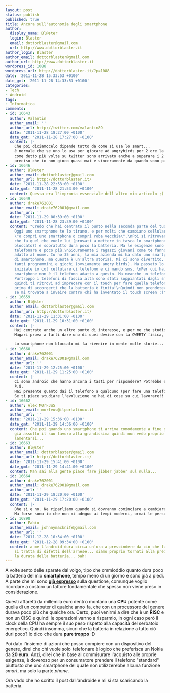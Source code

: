 ```yaml
---
layout: post
status: publish
published: true
title: Ancora sull'autonomia degli smartphone
author:
  display_name: Bl@ster
  login: Blaster
  email: dottorblaster@gmail.com
  url: http://www.dottorblaster.it
author_login: Blaster
author_email: dottorblaster@gmail.com
author_url: http://www.dottorblaster.it
wordpress_id: 1088
wordpress_url: http://dottorblaster.it/?p=1088
date: '2011-11-28 15:33:53 +0100'
date_gmt: '2011-11-28 14:33:53 +0100'
categories:
- Tech
- Android
tags:
- Informatica
comments:
- id: 16643
  author: Valantin
  author_email: ''
  author_url: http://twitter.com/valantin89
  date: '2011-11-28 18:27:00 +0100'
  date_gmt: '2011-11-28 17:27:00 +0100'
  content: |-
    Che poi diciamocelo dipende tutto da come si usa lo smart...
    è normale che se uno lo usa per giocare ad angrybirds per 2 ore la batteria non gli dura più di 6ore xD
    come detto più volte su twitter sono arrivato anche a superare i 2 giorni id utilizzo (52ore e 20% di batteria con oxygen e kernel francisco.franco) basta abbassare un pò il clock (io con 800Mhz UV vado da dio) avere un kernel decente (per nexus S il deepidle è una manna) e staccare i dati quando si è certi che non si utilizzeranno
    preciso che io non gioco quasi mai e sinceramente da quando sono passato a ICS la batteria mi dura meno, spero presto in qualche kernel decente
- id: 16646
  author: Bl@ster
  author_email: dottorblaster@gmail.com
  author_url: http://dottorblaster.it/
  date: '2011-11-28 22:53:00 +0100'
  date_gmt: '2011-11-28 21:53:00 +0100'
  content: Questa era l'impronta essenziale dell'altro mio articolo ;)
- id: 16649
  author: drake762001
  author_email: drake762001@gmail.com
  author_url: ''
  date: '2011-11-29 00:39:00 +0100'
  date_gmt: '2011-11-28 23:39:00 +0100'
  content: "Credo che hai centrato il punto nella seconda parte del tuo articolo.
    Oggi uno smartphone te lo tirano, e per molti che cambiano cellulare sembra che
    \"o compri uno smartphone o compri roba vecchia\".\nPoi si ritrovano un aggeggio
    che fa quel che vuole lui (provati a mettere in tasca lo smartphone senza averlo
    bloccato?) e sopratutto dura poco la batteria. Ma le esigenze sono sempre le stesse:
    telefonare e poco più.\nSicuramente i ragazzi giovani come te fanno un uso più
    adatto al nome. Io ho 35 anni, la mia azienda mi ha dato uno smartphone ('na chiavica
    di smartphone, ma questa è un'altra storia). Mi ci sono divertito, ci ho messo
    tanti programmini e giochi (ovviamente angry birds). Ma passato lo smanettamento
    iniziale io col cellulare ci telefono e ci mando sms. \nPer cui hai ragione lo
    smartphone non è il telefono adatto a questo. Ma neanche un telefono da 20 euro.
    Purtroppo i telefoni di fascia alta sono stati soppiantati dagli smartphone. E
    quindi ti ritrovi ad imprecare con il touch per fare quella telefonata di corsa,
    prima di accorgerti che la batteria è finita!\nQuindi non prendetevela a male
    se mi trovate a inveire contro chi ha inventato il touch screen :)\n"
- id: 16659
  author: Bl@ster
  author_email: dottorblaster@gmail.com
  author_url: http://dottorblaster.it/
  date: '2011-11-29 11:31:00 +0100'
  date_gmt: '2011-11-29 10:31:00 +0100'
  content: |-
    Hai centrato anche un altro punto di interesse, e per me che studio l'evoluzione dello stile di vita digitale delle persone è veramente un grosso contributo.
    Magari prova a farti dare uno di quei device con la QWERTY fisica, dovrebbe avere anche un tasto per rispondere :) Ho amici che non vogliono abbandonare le vecchie abitudini tattili e si trovano benissimo con Android + QWERTY non-touch :D

    Lo smartphone non bloccato mi fa rivenire in mente molte storie... :D
- id: 16660
  author: drake762001
  author_email: drake762001@gmail.com
  author_url: ''
  date: '2011-11-29 12:25:00 +0100'
  date_gmt: '2011-11-29 11:25:00 +0100'
  content: |-
    Ci sono android che hanno ancora i tasti per rispondere? Potrebbe essere una soluzione effettivamente.
    P.S.
    Hai presente quanto dai il telefono a qualcuno (per fare una telefonata o un qualunque motivo). Al 99% quando te lo rida in mano non lo ha bloccato. 6 volte su 10 mi e' partita senza accorgermene una telefonata! Sono anche riuscito a chiamare mio fratello mentre spegnevo la sveglia la mattina :)
    Se ti piace studiare l'evoluzione ne hai di cose su cui lavorare!!
- id: 16662
  author: Alex M0rF3uS
  author_email: morfeus@ilportalinux.it
  author_url: ''
  date: '2011-11-29 15:36:00 +0100'
  date_gmt: '2011-11-29 14:36:00 +0100'
  content: Che poi quando uno smartphone ti arriva comodamente a fine giornata ha
    già assolto il suo lavoro alla grandissima quindi non vedo proprio di cosa cazzo
    lamentarsi...
- id: 16663
  author: Bl@ster
  author_email: dottorblaster@gmail.com
  author_url: http://dottorblaster.it/
  date: '2011-11-29 15:41:00 +0100'
  date_gmt: '2011-11-29 14:41:00 +0100'
  content: Mah sai alla gente piace fare jibber jabber sul nulla...
- id: 16664
  author: drake762001
  author_email: drake762001@gmail.com
  author_url: ''
  date: '2011-11-29 18:20:00 +0100'
  date_gmt: '2011-11-29 17:20:00 +0100'
  content: |-
    Bhe si e no. Ne riparliamo quando si dovranno cominciare a cambiare le batterie. Perché una batteria di qualunque cellulare, ha un numero di ricariche finito. Se la carichi ogni giorno durera un quinto di uno che la carica ogni 5 giorni.
    Ma forse sono io che non mi adeguo ai tempi moderni, ormai le persone buttano i cellulari dopo un anno, gliene frega poco della batteria. Una dimostrazione è la totale indifferenza di quei telefoni in cui la batteria non si può cambiare (tranne che al centro assistenza): la gente fa comunque la fila per comprarli, significa che il telefono è destinato a durare meno (non per guasti ma per voglia di cambiarlo) della sua batteria. Mi piacerebbe far vedere a queste persone dal cambio facile qualche documentario sull'e-waste (ma basterebbe capire il problema delle discariche anche a casa proria) per aver più cura a far durare i propri oggetti. Non sono un fanatico ecologista, ma tollero poco gli sprechi.
- id: 16898
  author: Fabio
  author_email: johnnymacknife@gmail.com
  author_url: ''
  date: '2011-12-28 10:34:00 +0100'
  date_gmt: '2011-12-28 09:34:00 +0100'
  content: a me l'android dura circa un'ora a prescindere da ciò che faccio e non
    si tratta di difetti dell'arnese... siamo proprio tornati alla preistoria con
    la durata della batteria... bah! 
---
```

<p>A volte sento delle sparate dal volgo, tipo che ommioddio quanto dura poco la batteria del mio <strong>smartphone</strong>, tempo meno di un giorno e sono già a piedi. A parte che mi sono <strong><a href="http://dottorblaster.it/2011/01/mobile-os-e-durata-della-batteria-mh/">già espresso</a></strong> sulla questione, comunque voglio ricordare a costoro un fattore fondamentale che spesso non viene preso in considerazione.</p>
<p>Questi affaretti da millemila euro dentro montano una <strong>CPU</strong> potente come quella di un computer di qualche anno fa, che con un processore del genere durava poco più che qualche ora. Certo, puoi venirmi a dire che è un <strong>RISC</strong> e non un CISC e quindi le operazioni vanno a risparmio, in ogni caso però il clock della CPU ha sempre il suo peso rispetto alla capacità del serbatoio energetico. Quindi insomma, sicuri che la batteria in relazione a tutto ciò duri poco? Io dico che dura <strong>pure troppo</strong> :D</p>
<p>Poi dato l'insieme di azioni che posso compiere con un dispositivo del genere, direi che chi vuole solo  telefonare è logico che preferisca un Nokia da <strong>20 euro</strong>. Anzi, direi che in base al commisurare l'acquisto alle proprie esigenze, è doveroso per un consumatore prendere il telefono "standard" piuttosto che uno smartphone del quale non utilizzerebbe alcuna funzione <em>smart</em>, ma solo la parte <em>phone</em>.</p>
<p>Ora vado che ho scritto il post dall'androide e mi si sta scaricando la batteria.</p>
